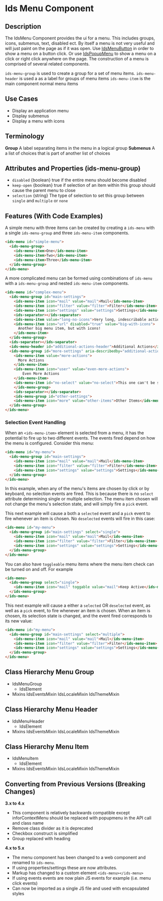 # Ids Menu Component

## Description

The IdsMenu Component provides the ui for a menu. This includes groups, icons, submenus, text, disabled ect. By itself a menu is not very useful and will just paint on the page as if it was open. Use [IdsMenuButton]('../ids-menu-button/README.md') in order to show a menu on a button click. Or use [IdsPopupMenu]('../ids-popup-menu/README.md') to show a menu on a click or right click anywhere on the page. The construction of a menu is comprised of several related components.

`ids-menu-group` is used to create a group for a set of menu items.
`ids-menu-header` is used a as a label for groups of menu items
`ids-menu-item` is the main component normal menu items

## Use Cases

- Display an application menu
- Display submenus
- Display a menu with icons

## Terminology

**Group** A label separating items in the menu in a logical group
**Submenus** A a list of choices that is part of another list of choices

## Attributes and Properties (ids-menu-group)

- `disabled` {boolean} true if the entire menu should become disabled
- `keep-open` {boolean} true if selection of an item within this group should cause the parent menu to close
- `selection` {string} The type of selection to set this group between `single` and `multiple` or `none`

## Features (With Code Examples)

A simple menu with three items can be created by creating a `ids-menu` with a single `ids-menu-group` and three `ids-menu-item` components.

```html
<ids-menu id="simple-menu">
  <ids-menu-group>
    <ids-menu-item>One</ids-menu-item>
    <ids-menu-item>Two</ids-menu-item>
    <ids-menu-item>Three</ids-menu-item>
  </ids-menu-group>
</ids-menu>
```

A more complicated menu can be formed using combinations of  `ids-menu` with a `ids-menu-group` and nested `ids-menu-item` components.

```html
<ids-menu id="complex-menu">
  <ids-menu-group id="main-settings">
    <ids-menu-item icon="mail" value="mail">Mail</ids-menu-item>
    <ids-menu-item icon="filter" value="filter">Filter</ids-menu-item>
    <ids-menu-item icon="settings" value="settings">Settings</ids-menu-item>
    <ids-separator></ids-separator>
    <ids-menu-item value="long-no-icons">Very long, indescribable action with no icons</ids-menu-item>
    <ids-menu-item icon="url" disabled="true" value="big-with-icons">
      Another big menu item, but with icons!
    </ids-menu-item>
  </ids-menu-group>
  <ids-separator></ids-separator>
  <ids-menu-header id="additional-actions-header">Additional Actions</ids-menu-header>
  <ids-menu-group id="more-settings" aria-describedby="additional-actions-header">
    <ids-menu-item value="more-actions">
      More Actions
    </ids-menu-item>
    <ids-menu-item icon="user" value="even-more-actions">
        Even More Actions
    </ids-menu-item>
    <ids-menu-item id="no-select" value="no-select">This one can't be selected (Check the console)</ids-menu-item>
    </ids-menu-group>
    <ids-separator></ids-separator>
    <ids-menu-group id="other-settings">
    <ids-menu-item icon="more" value="other-items">Other Items</ids-menu-item>
  </ids-menu-group>
</ids-menu>
```
### Selection Event Handling

When an `<ids-menu-item>` element is selected from a menu, it has the potential to fire up to two different events.  The events fired depend on how the menu is configured.  Consider this menu:

```html
<ids-menu id="my-menu">
  <ids-menu-group id="main-settings">
    <ids-menu-item icon="mail" value="mail">Mail</ids-menu-item>
    <ids-menu-item icon="filter" value="filter">Filter</ids-menu-item>
    <ids-menu-item icon="settings" value="settings">Settings</ids-menu-item>
  </ids-menu-group>
</ids-menu>
```

In this example, when any of the menu's items are chosen by click or by keyboard, no selection events are fired.  This is because there is no `select` attribute determining single or multiple selection.  The menu item chosen will not change the menu's selection state, and will simply fire a `pick` event.

This next example will cause a both a `selected` event and a `pick` event to fire whenever an item is chosen.  No `deselected` events will fire in this case:

```html
<ids-menu id="my-menu">
  <ids-menu-group id="main-settings" select="single">
    <ids-menu-item icon="mail" value="mail">Mail</ids-menu-item>
    <ids-menu-item icon="filter" value="filter">Filter</ids-menu-item>
    <ids-menu-item icon="settings" value="settings">Settings</ids-menu-item>
  </ids-menu-group>
</ids-menu>
```

You can also have `toggleable` menu items where the menu item check can be turned on and off. For example

```html
<ids-menu>
  <ids-menu-group select="single">
    <ids-menu-item icon="mail" toggable value="mail">Keep Active</ids-menu-item>
  </ids-menu-group>
</ids-menu>
```

This next example will cause a either a `selected` OR `deselected` event, as well as a `pick` event, to fire whenever an item is chosen.  When an item is chosen, its selection state is changed, and the event fired corresponds to its new value:

```html
<ids-menu id="my-menu">
  <ids-menu-group id="main-settings" select="multiple">
    <ids-menu-item icon="mail" value="mail">Mail</ids-menu-item>
    <ids-menu-item icon="filter" value="filter">Filter</ids-menu-item>
    <ids-menu-item icon="settings" value="settings">Settings</ids-menu-item>
  </ids-menu-group>
</ids-menu>
```

## Class Hierarchy Menu Group

- IdsMenuGroup
  - IdsElement
- Mixins
  IdsEventsMixin
  IdsLocaleMixin
  IdsThemeMixin

## Class Hierarchy Menu Header

- IdsMenuHeader
  - IdsElement
- Mixins
  IdsEventsMixin
  IdsLocaleMixin
  IdsThemeMixin

## Class Hierarchy Menu Item

- IdsMenuItem
  - IdsElement
- Mixins
  IdsEventsMixin
  IdsLocaleMixin
  IdsThemeMixin

## Converting from Previous Versions (Breaking Changes)

**3.x to 4.x**

- This component is relatively backwards compatible except inforContextMenu should be replaced with popupmenu in the API call and class name
- Remove class divider as it is deprecated
- Checkbox construct is simplified
- Group replaced with heading

**4.x to 5.x**

- The menu component has been changed to a web component and renamed to `ids-menu`.
- If using properties/settings these are now attributes.
- Markup has changed to a custom element `<ids-menu></ids-menu>`
- If using events events are now plain JS events for example (i.e. menu click events)
- Can now be imported as a single JS file and used with encapsulated styles
